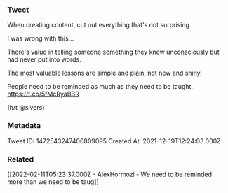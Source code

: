 ### Tweet
When creating content, cut out everything that's not surprising

I was wrong with this...

There's value in telling someone something they knew unconsciously but had never put into words.

The most valuable lessons are simple and plain, not new and shiny.

People need to be reminded as much as they need to be taught. https://t.co/5fMcRyaBBR

(h/t @sivers)

### Metadata
Tweet ID: 1472543247406809095
Created At: 2021-12-19T12:24:03.000Z

### Related
[[2022-02-11T05:23:37.000Z - AlexHormozi - We need to be reminded more than we need to be taug]]

